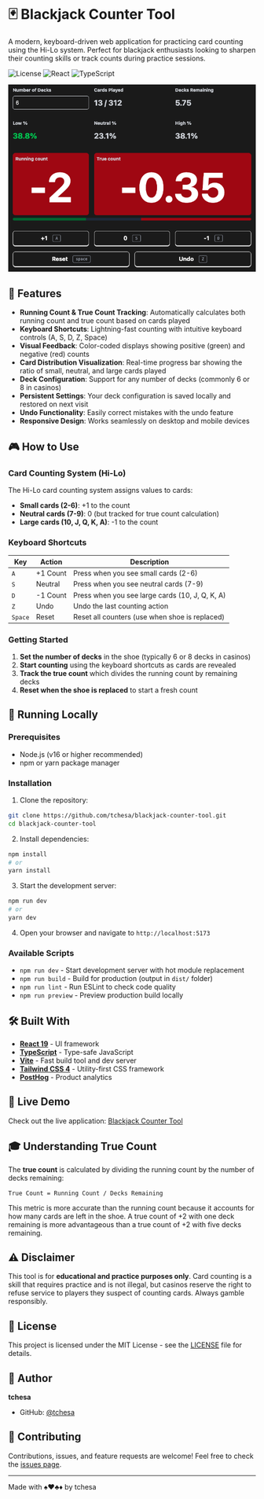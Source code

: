 # 🃏 Blackjack Counter Tool

A modern, keyboard-driven web application for practicing card counting using the Hi-Lo system. Perfect for blackjack enthusiasts looking to sharpen their counting skills or track counts during practice sessions.

![License](https://img.shields.io/badge/license-MIT-blue.svg)
![React](https://img.shields.io/badge/React-19.1.1-61dafb.svg)
![TypeScript](https://img.shields.io/badge/TypeScript-5.9.3-3178c6.svg)

<img src="/doc/screenshot3.png" alt="Blackjack counter tool" />

## 🎯 Features

- **Running Count & True Count Tracking**: Automatically calculates both running count and true count based on cards played
- **Keyboard Shortcuts**: Lightning-fast counting with intuitive keyboard controls (A, S, D, Z, Space)
- **Visual Feedback**: Color-coded displays showing positive (green) and negative (red) counts
- **Card Distribution Visualization**: Real-time progress bar showing the ratio of small, neutral, and large cards played
- **Deck Configuration**: Support for any number of decks (commonly 6 or 8 in casinos)
- **Persistent Settings**: Your deck configuration is saved locally and restored on next visit
- **Undo Functionality**: Easily correct mistakes with the undo feature
- **Responsive Design**: Works seamlessly on desktop and mobile devices

## 🎮 How to Use

### Card Counting System (Hi-Lo)

The Hi-Lo card counting system assigns values to cards:

- **Small cards (2-6)**: +1 to the count
- **Neutral cards (7-9)**: 0 (but tracked for true count calculation)
- **Large cards (10, J, Q, K, A)**: -1 to the count

### Keyboard Shortcuts

| Key     | Action   | Description                                     |
| ------- | -------- | ----------------------------------------------- |
| `A`     | +1 Count | Press when you see small cards (2-6)            |
| `S`     | Neutral  | Press when you see neutral cards (7-9)          |
| `D`     | -1 Count | Press when you see large cards (10, J, Q, K, A) |
| `Z`     | Undo     | Undo the last counting action                   |
| `Space` | Reset    | Reset all counters (use when shoe is replaced)  |

### Getting Started

1. **Set the number of decks** in the shoe (typically 6 or 8 decks in casinos)
2. **Start counting** using the keyboard shortcuts as cards are revealed
3. **Track the true count** which divides the running count by remaining decks
4. **Reset when the shoe is replaced** to start a fresh count

## 🚀 Running Locally

### Prerequisites

- Node.js (v16 or higher recommended)
- npm or yarn package manager

### Installation

1. Clone the repository:

```bash
git clone https://github.com/tchesa/blackjack-counter-tool.git
cd blackjack-counter-tool
```

2. Install dependencies:

```bash
npm install
# or
yarn install
```

3. Start the development server:

```bash
npm run dev
# or
yarn dev
```

4. Open your browser and navigate to `http://localhost:5173`

### Available Scripts

- `npm run dev` - Start development server with hot module replacement
- `npm run build` - Build for production (output in `dist/` folder)
- `npm run lint` - Run ESLint to check code quality
- `npm run preview` - Preview production build locally

## 🛠️ Built With

- **[React 19](https://react.dev/)** - UI framework
- **[TypeScript](https://www.typescriptlang.org/)** - Type-safe JavaScript
- **[Vite](https://vite.dev/)** - Fast build tool and dev server
- **[Tailwind CSS 4](https://tailwindcss.com/)** - Utility-first CSS framework
- **[PostHog](https://posthog.com/)** - Product analytics

## 📱 Live Demo

Check out the live application: [Blackjack Counter Tool](https://tchesa.github.io/blackjack-counter-tool/)

## 🎓 Understanding True Count

The **true count** is calculated by dividing the running count by the number of decks remaining:

```
True Count = Running Count / Decks Remaining
```

This metric is more accurate than the running count because it accounts for how many cards are left in the shoe. A true count of +2 with one deck remaining is more advantageous than a true count of +2 with five decks remaining.

## ⚠️ Disclaimer

This tool is for **educational and practice purposes only**. Card counting is a skill that requires practice and is not illegal, but casinos reserve the right to refuse service to players they suspect of counting cards. Always gamble responsibly.

## 📄 License

This project is licensed under the MIT License - see the [LICENSE](LICENSE) file for details.

## 👤 Author

**tchesa**

- GitHub: [@tchesa](https://github.com/tchesa)

## 🤝 Contributing

Contributions, issues, and feature requests are welcome! Feel free to check the [issues page](https://github.com/tchesa/blackjack-counter-tool/issues).

---

Made with ♠️♥️♣️♦️ by tchesa
